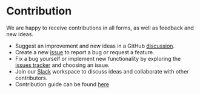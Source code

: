 # Contribution

We are happy to receive contributions in all forms, as well as feedback and new ideas.

- Suggest an improvement and new ideas in a GitHub [discussion](https://github.com/epsagon/lupa/discussions/new).
- Create a new [issue](https://github.com/epsagon/lupa/issues/new/choose) to report a bug or request a feature.
- Fix a bug yourself or implement new functionality by exploring the [issues tracker](https://github.com/epsagon/lupa/issues) and choosing an issue.
- Join our [Slack](https://join.slack.com/t/lupa-space/shared_invite/zt-1kyuehmaq-Dbut6qMpKak~SHx1DmZTEQ) workspace to discuss ideas and collaborate with other contributors.
- Contribution guide can be found [here](https://github.com/epsagon/lupa/blob/main/CONTRIBUTING.md)
